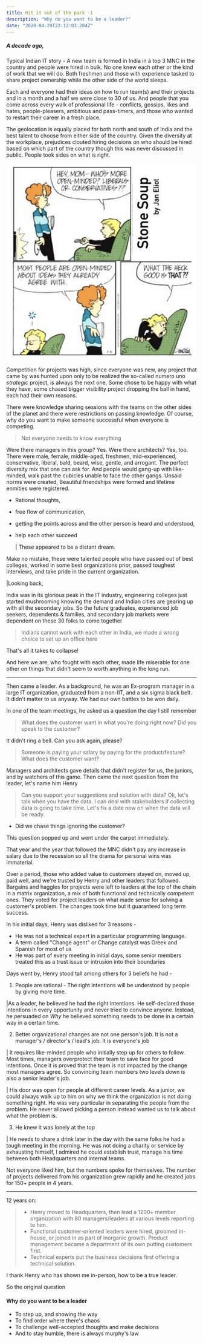 ```yaml
---
title: Hit it out of the park -1
description: "Why do you want to be a leader?"
date: "2020-04-29T22:12:03.284Z"
---
```


##### A decade ago,

Typical Indian IT story - A new team is formed in India in a top 3 MNC in the country and people were hired in bulk. No one knew each other or the kind of work that we will do. Both freshmen and those with experience tasked to share project ownership while the other side of the world sleeps.

Each and everyone had their ideas on how to run team(s) and their projects and in a month and a half we were close to 30 of us. And people that you come across every walk of professional life - conflicts, gossips, likes and hates, people-pleasers, ambitious and pass-timers, and those who wanted to restart their career in a fresh place.

The geolocation is equally placed for both north and south of India and the best talent to choose from either side of the country. Given the diversity at the workplace, prejudices clouted hiring decisions on who should be hired based on which part of the country though this was never discussed in public. People took sides on what is right.

![What is right](what_is_right.png)

Competition for projects was high, since everyone was new, any project that came by was hunted upon only to be realized the so-called numero uno _strategic_ project, is always the next one. Some chose to be happy with what they have, some chased bigger visibility project dropping the ball in hand, each had their own reasons.

There were knowledge sharing sessions with the teams on the other sides of the planet and there were restrictions on passing knowledge. Of course, why do you want to make someone successful when everyone is competing.

> Not everyone needs to know everything

Were there managers in this group? Yes. Were there architects? Yes, too. There were male, female, middle-aged, freshmen, mid-experienced, conservative, liberal, bald, beard, wise, gentle, and arrogant. The perfect diversity mix that one can ask for. And people would gang-up with like-minded, walk past the cubicles unable to face the other gangs. Unsaid norms were created, Beautiful friendships were formed and lifetime enmities were registered.

- Rational thoughts,
- free flow of communication,
- getting the points across and the other person is heard and understood,
- help each other succeed

  | These appeared to be a distant dream.

Make no mistake, these were talented people who have passed out of best colleges, worked in some best organizations prior, passed toughest interviews, and take pride in the current organization.

|Looking back,

India was in its glorious peak in the IT industry, engineering colleges just started mushrooming knowing the demand and Indian cities are gearing up with all the secondary jobs. So the future graduates, experienced job seekers, dependents & families, and secondary job markets were dependent on these 30 folks to come together

> Indians cannot work with each other in India, we made a wrong choice to set up an office here

That's all it takes to collapse!

And here we are, who fought with each other, made life miserable for one other on things that didn't seem to worth anything in the long run.

---

Then came a leader. As a background, he was an Ex-program manager in a large IT organization, graduated from a non-IIT, and a six sigma black belt. It didn't matter to us anyway. We had our own battles to be won daily.

In one of the team meetings, he asked us a question the day I still remember

> What does the customer want in what you're doing right now? Did you speak to the customer?

It didn't ring a bell. Can you ask again, please?

> Someone is paying your salary by paying for the product/feature? What does the customer want?

Managers and architects gave details that didn't register for us, the juniors, and by watchers of this game. Then came the next question from the leader, let's name him Henry

> Can you support your suggestions and solution with data?
> Ok, let's talk when you have the data. I can deal with stakeholders if collecting data is going to take time. Let's fix a date now on when the data will be ready.

- Did we chase things ignoring the customer?

This question popped up and went under the carpet immediately.

That year and the year that followed the MNC didn't pay any increase in salary due to the recession so all the drama for personal wins was immaterial.

Over a period, those who added value to customers stayed on, moved up, paid well, and we're trusted by Henry and other leaders that followed. Bargains and haggles for projects were left to leaders at the top of the chain in a matrix organization, a mix of both functional and technically competent ones. They voted for project leaders on what made sense for solving a customer's problem. The changes took time but it guaranteed long term success.

In his initial days, Henry was disliked for 3 reasons -

- He was not a technical expert in a particular programming language.
- A term called "Change agent" or Change catalyst was Greek and Spanish for most of us
- He was part of every meeting in initial days, some senior members treated this as a trust issue or intrusion into their boundaries

Days went by, Henry stood tall among others for 3 beliefs he had -

1. People are rational - The right intentions will be understood by people by giving more time.

|As a leader, he believed he had the right intentions. He self-declared those intentions in every opportunity and never tried to convince anyone. Instead, he persuaded on _Why_ he believed something needs to be done in a certain way in a certain time.

2. Better organizational changes are not one person's job. It is not a manager's / director's / lead's job. It is everyone's job

| It requires like-minded people who initially step up for others to follow. Most times, managers overprotect their team to save face for good intentions. Once it is proved that the team is not impacted by the change most managers agree. So convincing team members two levels down is also a senior leader's job.

| His door was open for people at different career levels. As a junior, we could always walk up to him on why we think the organization is not doing something right. He was very particular in separating the people from the problem. He never allowed picking a person instead wanted us to talk about what the problem is.

3. He knew it was lonely at the top

| He needs to share a drink later in the day with the same folks he had a tough meeting in the morning. He was not doing a charity or service by exhausting himself, I admired he could establish trust, manage his time between both Headquarters and internal teams.

Not everyone liked him, but the numbers spoke for themselves. The number of projects delivered from his organization grew rapidly and he created jobs for 150+ people in 4 years.

---

12 years on:

> - Henry moved to Headquarters, then lead a 1200+ member organization with 80 managers/leaders at various levels reporting to him.
> - Functional customer-oriented leaders were hired, groomed in-house, or joined in as part of inorganic growth. Product management became a department of its own putting customers first.
> - Technical experts put the business decisions first offering a technical solution.

I thank Henry who has shown me in-person, how to be a true leader.

So the original question

#### Why do you want to be a leader

- To step up, and showing the way
- To find order where there's chaos
- To challenge well-accepted thoughts and make decisions
- And to stay humble, there is always murphy's law
